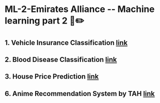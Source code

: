 # ML-2-Emirates Alliance -- Machine learning part 2 📗✏️

## 1. Vehicle Insurance Classification [link ](https://www.kaggle.com/c/vehicle-insurance-classification-tah)
## 2. Blood Disease Classification [link ](https://www.kaggle.com/competitions/blood-disease-classification-tah)
## 3. House Price Prediction [link ](https://www.kaggle.com/competitions/house-price-prediction-tah/data?select=sample_submission.csv)
## 6. Anime Recommendation System by TAH [link ](https://www.kaggle.com/competitions/anime-recommendation-system-by-tah/data?select=train.csv)


